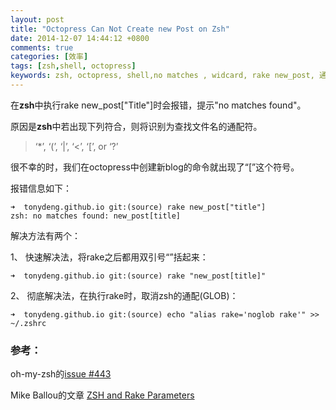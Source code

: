 ```yaml
---
layout: post
title: "Octopress Can Not Create new Post on Zsh"
date: 2014-12-07 14:44:12 +0800
comments: true
categories: [效率]
tags: [zsh,shell, octopress]
keywords: zsh, octopress, shell,no matches , widcard, rake new_post, 通配符
---
```


在**zsh**中执行rake new_post["Title"]时会报错，提示"no matches found"。

原因是**zsh**中若出现下列符合，则将识别为查找文件名的通配符。

 > ‘*’, ‘(’, ‘|’, ‘<’, ‘[’, or ‘?’

很不幸的时，我们在octopress中创建新blog的命令就出现了“[”这个符号。

报错信息如下：

```
➜  tonydeng.github.io git:(source) rake new_post["title"]
zsh: no matches found: new_post[title]
```

<!-- more -->

解决方法有两个：

1、 快速解决法，将rake之后都用双引号“”括起来：
```
➜  tonydeng.github.io git:(source) rake "new_post[title]"
```

2、 彻底解决法，在执行rake时，取消zsh的通配(GLOB)：
```
➜  tonydeng.github.io git:(source) echo "alias rake='noglob rake'" >> ~/.zshrc
```

### 参考：

oh-my-zsh的[issue #443](https://github.com/robbyrussell/oh-my-zsh/issues/433)

Mike Ballou的文章 [ZSH and Rake Parameters](http://mikeballou.com/blog/2011/07/18/zsh-and-rake-parameters/)
